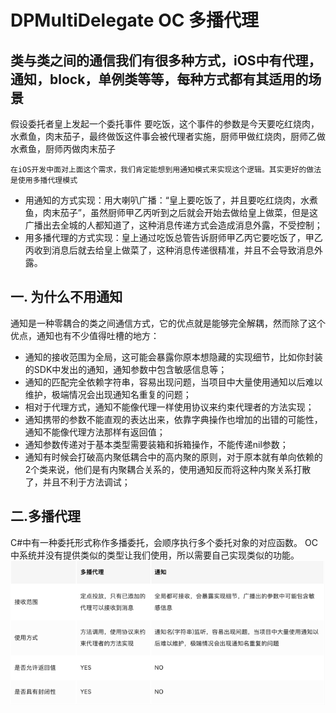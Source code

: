 # DPMultiDelegate OC 多播代理
## 类与类之间的通信我们有很多种方式，iOS中有代理，通知，block，单例类等等，每种方式都有其适用的场景
假设委托者皇上发起一个委托事件 要吃饭，这个事件的参数是今天要吃红烧肉，水煮鱼，肉末茄子，最终做饭这件事会被代理者实施，厨师甲做红烧肉，厨师乙做水煮鱼，厨师丙做肉末茄子

```
在iOS开发中面对上面这个需求，我们肯定能想到用通知模式来实现这个逻辑。其实更好的做法是使用多播代理模式
```

* 用通知的方式实现：用大喇叭广播：“皇上要吃饭了，并且要吃红烧肉，水煮鱼，肉末茄子”，虽然厨师甲乙丙听到之后就会开始去做给皇上做菜，但是这广播出去全城的人都知道了，这种消息传递方式会造成消息外露，不受控制；
* 用多播代理的方式实现：皇上通过吃饭总管告诉厨师甲乙丙它要吃饭了，甲乙丙收到消息后就去给皇上做菜了，这种消息传递很精准，并且不会导致消息外露。

## 一. 为什么不用通知
通知是一种零耦合的类之间通信方式，它的优点就是能够完全解耦，然而除了这个优点，通知也有不少值得吐槽的地方：

* 通知的接收范围为全局，这可能会暴露你原本想隐藏的实现细节，比如你封装的SDK中发出的通知，通知参数中包含敏感信息等；
* 通知的匹配完全依赖字符串，容易出现问题，当项目中大量使用通知以后难以维护，极端情况会出现通知名重复的问题；
* 相对于代理方式，通知不能像代理一样使用协议来约束代理者的方法实现；
* 通知携带的参数不能直观的表达出来，依靠字典操作也增加的出错的可能性，通知不能像代理方法那样有返回值；
* 通知参数传递对于基本类型需要装箱和拆箱操作，不能传递nil参数；
* 通知有时候会打破高内聚低耦合中的高内聚的原则，对于原本就有单向依赖的2个类来说，他们是有内聚耦合关系的，使用通知反而将这种内聚关系打散了，并且不利于方法调试；

## 二.多播代理
C#中有一种委托形式称作多播委托，会顺序执行多个委托对象的对应函数。 OC中系统并没有提供类似的类型让我们使用，所以需要自己实现类似的功能。
![图片名称](https://github.com/dongpeng66/DPMultiDelegate/blob/master/1.png)



